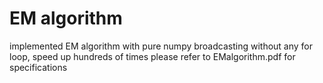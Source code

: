# EM algorithm
implemented EM algorithm with pure numpy broadcasting without any for loop, speed up hundreds of times
please refer to EMalgorithm.pdf for specifications
